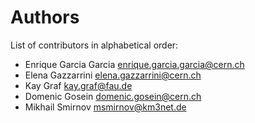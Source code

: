 # Authors

List of contributors in alphabetical order:

- Enrique Garcia Garcia <enrique.garcia.garcia@cern.ch>
- Elena Gazzarrini <elena.gazzarrini@cern.ch>
- Kay Graf <kay.graf@fau.de>
- Domenic Gosein <domenic.gosein@cern.ch>
- Mikhail Smirnov <msmirnov@km3net.de>

